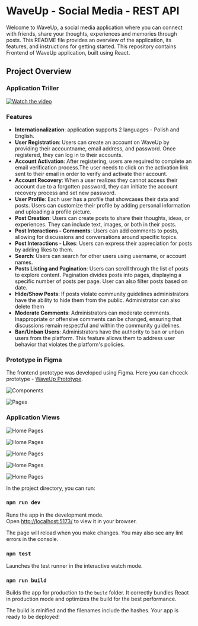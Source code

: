 # WaveUp - Social Media - REST API

Welcome to WaveUp, a social media application where you can connect with friends, share your thoughts, experiences and memories through posts.
This README file provides an overview of the application, its features, and instructions for getting started. This repository contains Frontend of WaveUp application, built using React.

## Project Overview

###  Application Triller
[![Watch the video](https://img.youtube.com/vi/vZyUiabLg1g/maxresdefault.jpg)](https://youtu.be/vZyUiabLg1g)
### Features
- **Internationalization**: application supports 2 languages - Polish and English.
- **User Registration**: Users can create an account on WaveUp by providing their accountname, email address, and password. Once registered, they can log in to their accounts.
- **Account Activation**: After registering, users are required to complete an email verification process.The user needs to click on the activation link sent to their email in order to verify and activate their account. 
- **Account Recovery**: When a user realizes they cannot access their account due to a forgotten password, they can initiate the account recovery process and set new password.
- **User Profile**: Each user has a profile that showcases their data and posts. Users can customize their profile by adding personal information and uploading a profile picture.
- **Post Creation**: Users can create posts to share their thoughts, ideas, or experiences. They can include text, images, or both in their posts.
- **Post Interactions - Comments**: Users can add comments to posts, allowing for discussions and conversations around specific topics.
- **Post Interactions - Likes**: Users can express their appreciation for posts by adding likes to them.
- **Search**: Users can search for other users using username, or account names.
- **Posts Listing and Pagination**: Users can scroll through the list of posts to explore content. Pagination divides posts into pages, displaying a specific number of posts per page. User can also filter posts based on date.
- **Hide/Show Posts**: If posts violate community guidelines administrators have the ability to hide them  from the public. Administrator can also delete them
- **Moderate Comments**: Administrators can moderate comments. Inappropriate or offensive comments can be changed, ensuring that discussions remain respectful and within the community guidelines.
- **Ban/Unban Users**: Administrators have the authority to ban or unban users from the platform. This feature allows them to address user behavior that violates the platform's policies. 

###  Prototype in Figma
The frontend prototype was developed using Figma. 
Here you can chceck prototype - [WaveUp Prototype]([https://nodejs.org/en](https://www.figma.com/file/19JdEY7iTTtytfn2cLiZtj/Social-App?type=design&node-id=303%3A4&t=0MGoZ2R1nwouNUvQ-1)).

![Components](./readme/figma-components.PNG)

![Pages](./readme/figma-pages.PNG)



###  Application Views
![Home Pages](./readme/home.PNG)


![Home Pages](./readme/posts.PNG)


![Home Pages](./readme/posts.PNG)


![Home Pages](./readme/profile.PNG)


![Home Pages](./readme/search.PNG)

In the project directory, you can run:

### `npm run dev`

Runs the app in the development mode.\
Open [http://localhost:5173/](http://localhost:5173/) to view it in your browser.

The page will reload when you make changes.
You may also see any lint errors in the console.

### `npm test`

Launches the test runner in the interactive watch mode.


### `npm run build`

Builds the app for production to the `build` folder.
It correctly bundles React in production mode and optimizes the build for the best performance.

The build is minified and the filenames include the hashes.
Your app is ready to be deployed!
